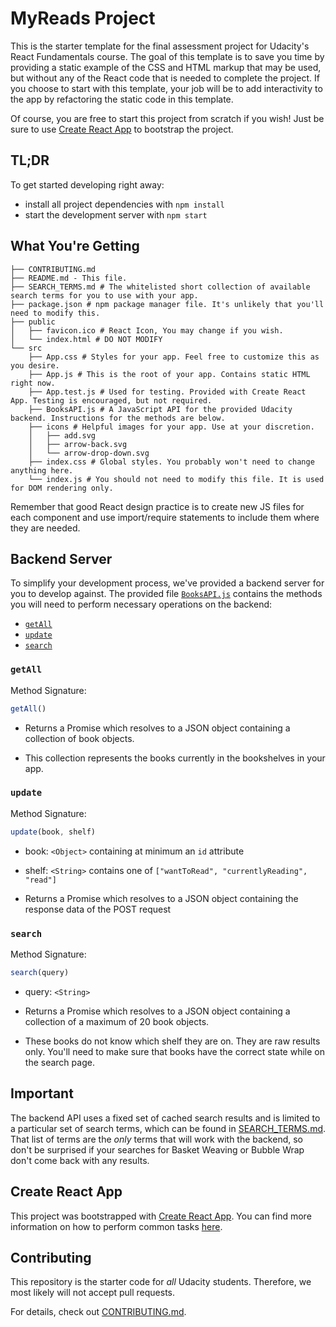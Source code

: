 # MyReads Project

This is the starter template for the final assessment project for
Udacity's React Fundamentals course. The goal of this template is to
save you time by providing a static example of the CSS and HTML markup
that may be used, but without any of the React code that is needed to
complete the project. If you choose to start with this template, your
job will be to add interactivity to the app by refactoring the static
code in this template.

Of course, you are free to start this project from scratch if you wish!
Just be sure to use
[Create React App](https://github.com/facebookincubator/create-react-app)
to bootstrap the project.

## TL;DR

To get started developing right away:

* install all project dependencies with `npm install`
* start the development server with `npm start`

## What You're Getting

```text
├── CONTRIBUTING.md
├── README.md - This file.
├── SEARCH_TERMS.md # The whitelisted short collection of available search terms for you to use with your app.
├── package.json # npm package manager file. It's unlikely that you'll need to modify this.
├── public
│   ├── favicon.ico # React Icon, You may change if you wish.
│   └── index.html # DO NOT MODIFY
└── src
    ├── App.css # Styles for your app. Feel free to customize this as you desire.
    ├── App.js # This is the root of your app. Contains static HTML right now.
    ├── App.test.js # Used for testing. Provided with Create React App. Testing is encouraged, but not required.
    ├── BooksAPI.js # A JavaScript API for the provided Udacity backend. Instructions for the methods are below.
    ├── icons # Helpful images for your app. Use at your discretion.
    │   ├── add.svg
    │   ├── arrow-back.svg
    │   └── arrow-drop-down.svg
    ├── index.css # Global styles. You probably won't need to change anything here.
    └── index.js # You should not need to modify this file. It is used for DOM rendering only.
```

Remember that good React design practice is to create new JS files for
each component and use import/require statements to include them where
they are needed.

## Backend Server

To simplify your development process, we've provided a backend server
for you to develop against. The provided file
[`BooksAPI.js`](src/BooksAPI.js) contains the methods you will need to
perform necessary operations on the backend:

* [`getAll`](#getall)
* [`update`](#update)
* [`search`](#search)

### `getAll`

Method Signature:

```js
getAll()
```

* Returns a Promise which resolves to a JSON object containing a
  collection of book objects.

* This collection represents the books currently in the bookshelves in
  your app.

### `update`

Method Signature:

```js
update(book, shelf)
```

* book: `<Object>` containing at minimum an `id` attribute

* shelf: `<String>` contains one of
  `["wantToRead", "currentlyReading", "read"]`

* Returns a Promise which resolves to a JSON object containing the
  response data of the POST request

### `search`

Method Signature:

```js
search(query)
```

* query: `<String>`

* Returns a Promise which resolves to a JSON object containing a
  collection of a maximum of 20 book objects.

* These books do not know which shelf they are on. They are raw results
  only. You'll need to make sure that books have the correct state while
  on the search page.

## Important

The backend API uses a fixed set of cached search results and is limited
to a particular set of search terms, which can be found in
[SEARCH_TERMS.md](SEARCH_TERMS.md). That list of terms are the _only_
terms that will work with the backend, so don't be surprised if your
searches for Basket Weaving or Bubble Wrap don't come back with any
results.

## Create React App

This project was bootstrapped with
[Create React App](https://github.com/facebookincubator/create-react-app).
You can find more information on how to perform common tasks
[here](https://github.com/facebookincubator/create-react-app/blob/master/packages/react-scripts/template/README.md).

## Contributing

This repository is the starter code for _all_ Udacity students.
Therefore, we most likely will not accept pull requests.

For details, check out [CONTRIBUTING.md](CONTRIBUTING.md).
